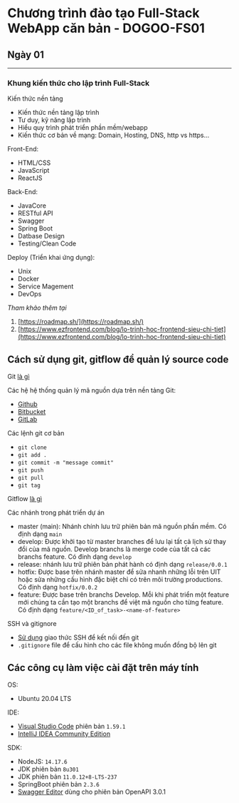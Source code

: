 # Chương trình đào tạo Full-Stack WebApp căn bản - DOGOO-FS01

## Ngày 01
---

### Khung kiến thức cho lập trình Full-Stack

Kiến thức nền tảng

- Kiến thức nền tảng lập trình
- Tư duy, kỹ năng lập trình
- Hiểu quy trình phát triển phần mềm/webapp
- Kiến thức cơ bản về mạng: Domain, Hosting, DNS, http vs https...

Front-End:

- HTML/CSS
- JavaScript
- ReactJS

Back-End:

- JavaCore
- RESTful API
- Swagger
- Spring Boot
- Datbase Design
- Testing/Clean Code

Deploy (Triển khai ứng dụng):

- Unix
- Docker
- Service Magement
- DevOps

*Tham khảo thêm tại* 

1. [https://roadmap.sh/](https://roadmap.sh/)
2. [https://www.ezfrontend.com/blog/lo-trinh-hoc-frontend-sieu-chi-tiet](https://www.ezfrontend.com/blog/lo-trinh-hoc-frontend-sieu-chi-tiet)


## Cách sử dụng git, gitflow để quản lý source code

Git [là gì](https://topdev.vn/blog/git-la-gi/)

Các hệ hệ thống quản lý mã nguồn dựa trên nền tảng Git:

- [Github](https://github.com/)
- [Bitbucket](https://bitbucket.org/)
- [GitLab](https://about.gitlab.com/)

Các lệnh git cơ bản

- `git clone `
- `git add .`
- `git commit -m "message commit"`
- `git push`
- `git pull`
- `git tag`

Gitflow [là gì](https://viblo.asia/p/co-ban-ve-gitflow-workflow-4dbZNn6yZYM)

Các nhánh trong phát triển dự án

- master (main): Nhánh chính lưu trữ phiên bản mã nguồn phần mềm. Có định dạng `main`
- develop: Được khởi tạo từ master branches để lưu lại tất cả lịch sử thay đổi của mã nguồn. Develop branchs là merge code của tất cả các branchs feature. Có đinh dạng `develop`
- release: nhánh lưu trữ phiên bản phát hành có định dạng `release/0.0.1`
- hotfix: Được base trên nhánh master để sửa nhanh những lỗi trên UIT hoặc sửa những cấu hình đặc biệt chỉ có trên môi trường productions. Có định dạng `hotfix/0.0.2`
- feature: Được base trên branchs Develop. Mỗi khi phát triển một feature mới chúng ta cần tạo một branchs để việt mã nguồn cho từng feature. Có định dạng `feature/<ID_of_task>-<name-of-feature>`

SSH và gitignore

- [Sử dụng](https://docs.github.com/en/github/authenticating-to-github/connecting-to-github-with-ssh/adding-a-new-ssh-key-to-your-github-account) giao thức SSH để kết nối đến git
- `.gitignore` file để cấu hình cho các file không muốn đồng bộ lên git

## Các công cụ làm việc cài đặt trên máy tính

OS:

- Ubuntu 20.04 LTS

IDE:

- [Visual Studio Code](https://visualstudio.microsoft.com/) phiên bản `1.59.1`
- [IntelliJ IDEA Community Edition](https://www.jetbrains.com/idea/)

SDK:

- NodeJS: `14.17.6`
- JDK phiên bản `8u301`
- JDK phiên bản `11.0.12+8-LTS-237`
- SpringBoot phiên bản `2.3.6`
- [Swagger Editor](https://editor.swagger.io/) dùng cho phiên bản OpenAPI 3.0.1 






